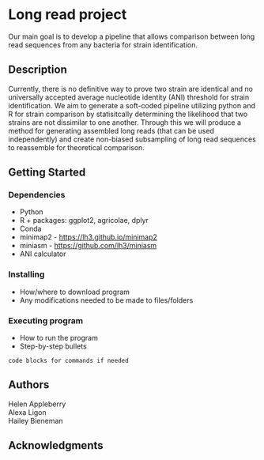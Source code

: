 # Long read project

Our main goal is to develop a pipeline that allows comparison between long read sequences from any bacteria for strain identification.

## Description

Currently, there is no definitive way to prove two strain are identical and no universally accepted average nucleotide identity (ANI) threshold for strain identification. We aim to generate a soft-coded pipeline utilizing python and R for strain comparison by statisitcally determining the likelihood that two strains are not dissimilar to one another. Through this we will produce a method for generating assembled long reads (that can be used independently) and create non-biased subsampling of long read sequences to reassemble for theoretical comparison.

## Getting Started

### Dependencies

* Python
* R + packages: ggplot2, agricolae, dplyr
* Conda
* minimap2 - https://lh3.github.io/minimap2
* miniasm - https://github.com/lh3/miniasm
* ANI calculator

### Installing

* How/where to download program
* Any modifications needed to be made to files/folders

### Executing program

* How to run the program
* Step-by-step bullets
```
code blocks for commands if needed
```

## Authors

Helen Appleberry<br>
Alexa Ligon<br>
Hailey Bieneman<br>

## Acknowledgments
